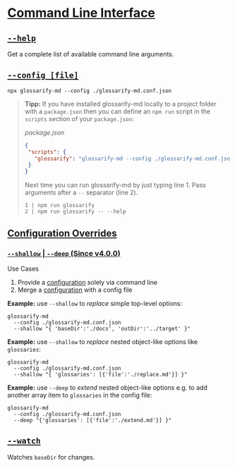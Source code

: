 # [Command Line Interface](#command-line-interface)

<!--
aliases: CLI
-->

## [`--help`](#--help)

Get a complete list of available command line arguments.

## [`--config [file]`](#--config-file)

    npx glossarify-md --config ./glossarify-md.conf.json

> **Tipp:** If you have installed glossarify-md locally to a project folder with a `package.json` then you can define an `npm run` script in the `scripts` section of your `package.json`:
>
> *package.json*
>
> ```json
> {
>  "scripts": {
>    "glossarify": "glossarify-md --config ./glossarify-md.conf.json"
>  }
> }
> ```
>
> Next time you can run glossarify-md by just typing line 1. Pass arguments after a `--` separator (line 2).
>
>     1 | npm run glossarify
>     2 | npm run glossarify -- --help

## [Configuration Overrides](#configuration-overrides)

### [`--shallow` | `--deep` (Since v4.0.0)](#--shallow----deep-since-v400)

Use Cases

1.  Provide a [configuration][1] solely via command line
2.  Merge a [configuration][1] with a config file

**Example:** use `--shallow` to *replace* simple top-level options:

    glossarify-md
      --config ./glossarify-md.conf.json
      --shallow "{ 'baseDir':'./docs', 'outDir':'../target' }"

**Example:** use `--shallow` to *replace* nested object-like options like `glossaries`:

    glossarify-md
      --config ./glossarify-md.conf.json
      --shallow "{ 'glossaries': [{'file':'./replace.md'}] }"

**Example:** use `--deep` to *extend* nested object-like options e.g. to add another array item to `glossaries` in the config file:

    glossarify-md
      --config ./glossarify-md.conf.json
      --deep "{'glossaries': [{'file':'./extend.md'}] }"

## [`--watch`](#--watch)

Watches `baseDir` for changes.

[1]: https://github.com/about-code/glossarify-md/blob/master/conf/README.md
